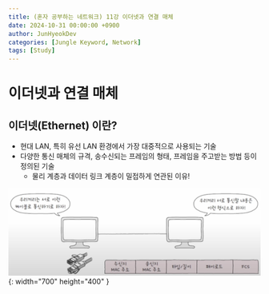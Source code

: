 ```yaml
---
title: (혼자 공부하는 네트워크) 11강 이더넷과 연결 매체
date: 2024-10-31 00:00:00 +0900
author: JunHyeokDev
categories: [Jungle Keyword, Network]
tags: [Study]
---
```


# 이더넷과 연결 매체

## 이더넷(Ethernet) 이란?

- 현대 LAN, 특히 유선 LAN 환경에서 가장 대중적으로 사용되는 기술
- 다양한 통신 매체의 규격, 송수신되는 프레임의 형태, 프레임을 주고받는 방법 등이 정의된 기술
    - 물리 계층과 데이터 링크 계층이 밀접하게 연관된 이유!


![Desktop View](/assets/ethernet.png){: width="700" height="400" }

